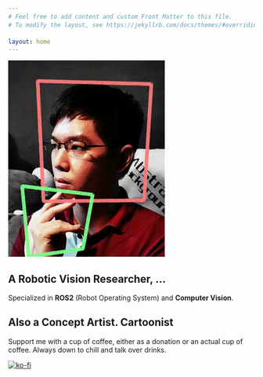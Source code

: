 ```yaml
---
# Feel free to add content and custom Front Matter to this file.
# To modify the layout, see https://jekyllrb.com/docs/themes/#overriding-theme-defaults

layout: home
---
```

![](img/me.gif)

## **A Robotic Vision Researcher, ...**
Specialized in **ROS2** (Robot Operating System) and **Computer Vision**. 
## **Also a Concept Artist. Cartoonist**

Support me with a cup of coffee, either as a donation or an actual cup of coffee. Always down to chill and talk over drinks.

[![ko-fi](https://ko-fi.com/img/githubbutton_sm.svg)](https://ko-fi.com/P5P6I60ZX)
